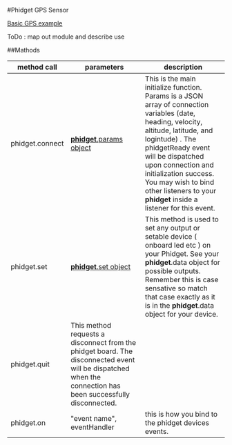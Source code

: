 #Phidget GPS Sensor

[Basic GPS example](https://github.com/RIAEvangelist/node-phidget-API/blob/master/examples/GPS.js)

ToDo : map out module and describe use

##Mathods

|method call|parameters|description|
|---|---|---|
|phidget.connect|[__phidget__.params object](#connecting--phidgetparams)|This is the main initialize function.  Params is a JSON array of connection variables                   (date, heading, velocity, altitude, latitude, and logintude) .  The phidgetReady event will be dispatched upon connection and initialization success. You may wish to bind other listeners to your __phidget__ inside a listener for this event.|
|phidget.set|[__phidget__.set object](#setting-information-phidgetset)|This method is used to set any output or setable device ( onboard led etc ) on your Phidget. See your __phidget__.data object for possible outputs. Remember this is case sensative so match that case exactly as it is in the __phidget__.data object for your device.
|phidget.quit| This method requests a disconnect from the phidget board.  The disconnected event will be dispatched when the connection has been successfully disconnected. |
|phidget.on|"event name", eventHandler| this is how you bind to the phidget devices events.|
